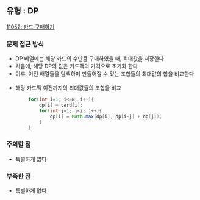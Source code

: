 ## 유형 : DP
[11052: 카드 구매하기](https://www.acmicpc.net/problem/11052)

### 문제 접근 방식
  - DP 베열에는 해당 카드의 수만큼 구매하였을 때, 최대값을 저장한다
  - 처음에, 해당 DP의 값은 카드팩의 가격으로 초기화 한다
  - 이후, 이전 배열들을 탐색하며 만들어질 수 있는 조합들의 최대값의 합을 비교한다
<br></br>
  - 해당 카드팩 이전까지의 최대값들의 조합을 비교
``` Java
        for(int i=1; i<=N; i++){
            dp[i] = card[i];
            for(int j=1; j<i; j++){
                dp[i] = Math.max(dp[i], dp[i-j] + dp[j]);
            }
        }
```

### 주의할 점
  - 특별하게 없다

### 부족한 점
  - 특별하게 없다
